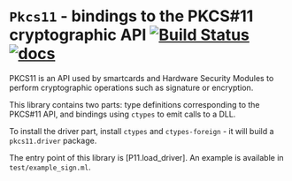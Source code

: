 `Pkcs11` - bindings to the PKCS#11 cryptographic API [![Build Status](https://travis-ci.org/cryptosense/pkcs11.svg?branch=master)](https://travis-ci.org/cryptosense/pkcs11) [![docs](https://img.shields.io/badge/doc-online-blue.svg)](https://cryptosense.github.io/pkcs11/doc/)
====================================================

PKCS11 is an API used by smartcards and Hardware Security Modules to perform
cryptographic operations such as signature or encryption.

This library contains two parts: type definitions corresponding to the PKCS#11
API, and bindings using `ctypes` to emit calls to a DLL.

To install the driver part, install `ctypes` and `ctypes-foreign` - it will
build a `pkcs11.driver` package.

The entry point of this library is [P11.load_driver]. An example is available in
`test/example_sign.ml`.
